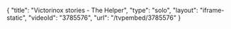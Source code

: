 {
    "title": "Victorinox stories - The Helper",
    "type": "solo",
    "layout": "iframe-static",
    "videoId": "3785576",
    "url": "\/tvpembed\/3785576"
}